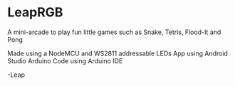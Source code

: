 # LeapRGB
A mini-arcade to play fun little games such as Snake, Tetris, Flood-It and Pong

Made using a NodeMCU and WS2811 addressable LEDs
App using Android Studio
Arduino Code using Arduino IDE

-Leap
